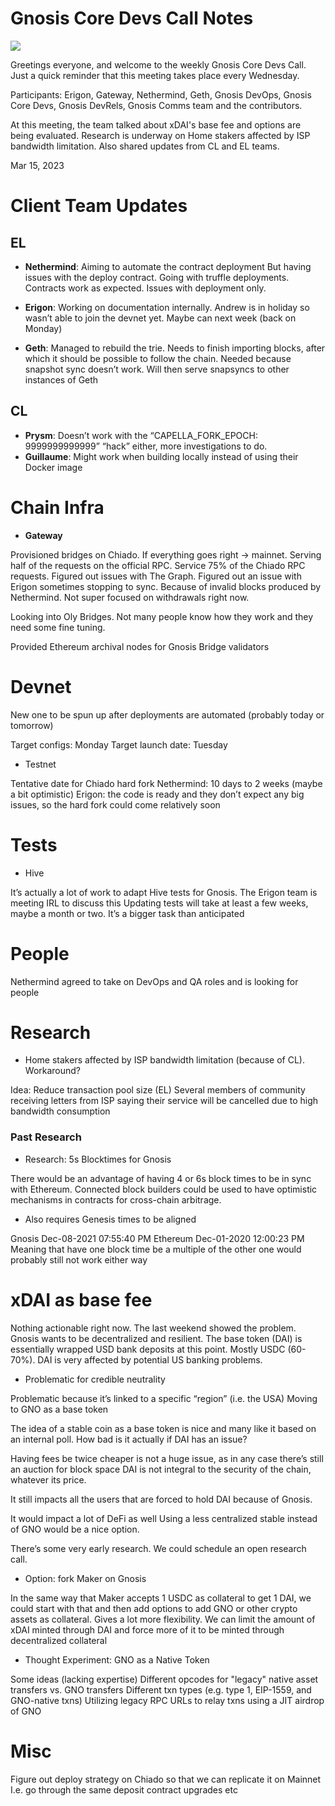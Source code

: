 # Gnosis Core Devs Call Notes

![](https://i.imgur.com/V1RaujR.png)

Greetings everyone, and welcome to the weekly Gnosis Core Devs Call. Just a quick reminder that this meeting takes place every Wednesday.

Participants: Erigon, Gateway, Nethermind, Geth, Gnosis DevOps, Gnosis Core Devs, Gnosis DevRels, Gnosis Comms team and the contributors.

At this meeting, the team talked about xDAI's base fee and options are being evaluated. Research is underway on Home stakers affected by ISP bandwidth limitation. Also shared updates from CL and EL teams.

Mar 15, 2023

# Client Team Updates
## EL
* **Nethermind**: Aiming to automate the contract deployment But having issues with the deploy contract. Going with truffle deployments. Contracts work as expected. Issues with deployment only.

* **Erigon**: Working on documentation internally. Andrew is in holiday so wasn’t able to join the devnet yet. Maybe can next week (back on Monday)

* **Geth**: Managed to rebuild the trie. Needs to finish importing blocks, after which it should be possible to follow the chain. Needed because snapshot sync doesn’t work. Will then serve snapsyncs to other instances of Geth

## CL
* **Prysm**: Doesn’t work with the “CAPELLA_FORK_EPOCH: 9999999999999” “hack” either, more investigations to do. 
* **Guillaume**: Might work when building locally instead of using their Docker image

# Chain Infra
* **Gateway** 

Provisioned bridges on Chiado. If everything goes right -> mainnet. Serving half of the requests on the official RPC. Service 75% of the Chiado RPC requests. Figured out issues with The Graph. Figured out an issue with Erigon sometimes stopping to sync. Because of invalid blocks produced by Nethermind. Not super focused on withdrawals right now. 

Looking into Oly Bridges. Not many people know how they work and they need some fine tuning. 

Provided Ethereum archival nodes for Gnosis Bridge validators


# Devnet
New one to be spun up after deployments are automated (probably today or tomorrow)

Target configs: Monday
Target launch date: Tuesday

* Testnet

Tentative date for Chiado hard fork
Nethermind: 10 days to 2 weeks (maybe a bit optimistic)
Erigon: the code is ready and they don’t expect any big issues, so the hard fork could come relatively soon

# Tests
* Hive

It’s actually a lot of work to adapt Hive tests for Gnosis. The Erigon team is meeting IRL to discuss this
Updating tests will take at least a few weeks, maybe a month or two. It’s a bigger task than anticipated

# People
Nethermind agreed to take on DevOps and QA roles and is looking for people

# Research
* Home stakers affected by ISP bandwidth limitation (because of CL). Workaround?

Idea: Reduce transaction pool size (EL)
Several members of community receiving letters from ISP saying their service will be cancelled due to high bandwidth consumption
### Past Research

* Research: 5s Blocktimes for Gnosis

There would be an advantage of having 4 or 6s block times to be in sync with Ethereum. Connected block builders could be used to have optimistic mechanisms in contracts for cross-chain arbitrage.

* Also requires Genesis times to be aligned

Gnosis Dec-08-2021 07:55:40 PM
Ethereum Dec-01-2020 12:00:23 PM
Meaning that have one block time be a multiple of the other one would probably still not work either way

# xDAI as base fee

Nothing actionable right now. The last weekend showed the problem. Gnosis wants to be decentralized and resilient. The base token (DAI) is essentially wrapped USD bank deposits at this point. Mostly USDC (60-70%). DAI is very affected by potential US banking problems.

* Problematic for credible neutrality

Problematic because it’s linked to a specific “region” (i.e. the USA)
Moving to GNO as a base token

The idea of a stable coin as a base token is nice and many like it based on an internal poll. How bad is it actually if DAI has an issue?

Having fees be twice cheaper is not a huge issue, as in any case there’s still an auction for block space
DAI is not integral to the security of the chain, whatever its price.

It still impacts all the users that are forced to hold DAI because of Gnosis.

It would impact a lot of DeFi as well
Using a less centralized stable instead of GNO would be a nice option.

There’s some very early research. We could schedule an open research call.

* Option: fork Maker on Gnosis

In the same way that Maker accepts 1 USDC as collateral to get 1 DAI, we could start with that and then add options to add GNO or other crypto assets as collateral. Gives a lot more flexibility. We can limit the amount of xDAI minted through DAI and force more of it to be minted through decentralized collateral

* Thought Experiment: GNO as a Native Token

Some ideas (lacking expertise)
Different opcodes for "legacy" native asset transfers vs. GNO transfers
Different txn types (e.g. type 1, EIP-1559, and GNO-native txns)
Utilizing legacy RPC URLs to relay txns using a JIT airdrop of GNO

# Misc
Figure out deploy strategy on Chiado so that we can replicate it on Mainnet
I.e. go through the same deposit contract upgrades etc





